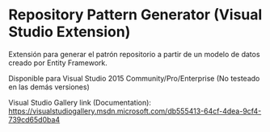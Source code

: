 # Repository Pattern Generator (Visual Studio Extension)
Extensión para generar el patrón repositorio a partir de un modelo de datos creado por Entity Framework.

Disponible para Visual Studio 2015 Community/Pro/Enterprise (No testeado en las demás versiones)

Visual Studio Gallery link (Documentation): https://visualstudiogallery.msdn.microsoft.com/db555413-64cf-4dea-9cf4-739cd65d0ba4
